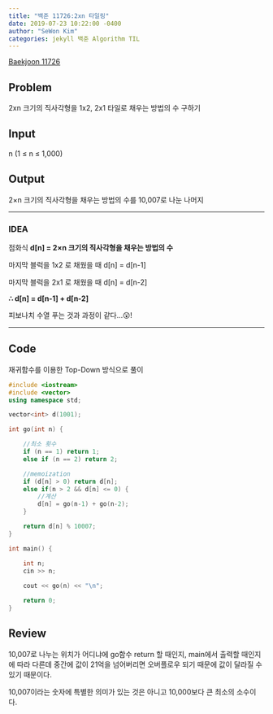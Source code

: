 ```yaml
---
title: "백준 11726:2xn 타일링"
date: 2019-07-23 10:22:00 -0400
author: "SeWon Kim"
categories: jekyll 백준 Algorithm TIL
---
```


[Baekjoon 11726](https://www.acmicpc.net/problem/11726)

## Problem
  2xn 크기의 직사각형을 1x2, 2x1 타일로 채우는 방법의 수 구하기

## Input
  n (1 ≤ n ≤ 1,000)
    
## Output
  2×n 크기의 직사각형을 채우는 방법의 수를 10,007로 나눈 나머지

---


### IDEA
  점화식 **d[n] = 2×n 크기의 직사각형을 채우는 방법의 수**
  
  마지막 블럭을 1x2 로 채웠을 때 d[n] = d[n-1]
  
  마지막 블럭을 2x1 로 채웠을 때 d[n] = d[n-2]
  
  **∴ d[n] = d[n-1] + d[n-2]**
  
  피보나치 수열 푸는 것과 과정이 같다...😲!
  
---


## Code
재귀함수를 이용한 Top-Down 방식으로 풀이
```cpp
#include <iostream>
#include <vector>
using namespace std;

vector<int> d(1001);

int go(int n) {

	//최소 횟수
	if (n == 1) return 1;
	else if (n == 2) return 2;

	//memoization
	if (d[n] > 0) return d[n];
	else if(n > 2 && d[n] <= 0) {
		//계산
		d[n] = go(n-1) + go(n-2);
	}

	return d[n] % 10007;
}

int main() {

	int n;
	cin >> n;
	
	cout << go(n) << "\n";

	return 0;
}
```


## Review
10,007로 나누는 위치가 어디냐에 go함수 return 할 때인지, main에서 출력할 때인지에 따라 다른데 
중간에 값이 21억을 넘어버리면 오버플로우 되기 때문에 값이 달라질 수 있기 때문이다.

10,007이라는 숫자에 특별한 의미가 있는 것은 아니고 10,000보다 큰 최소의 소수이다.
